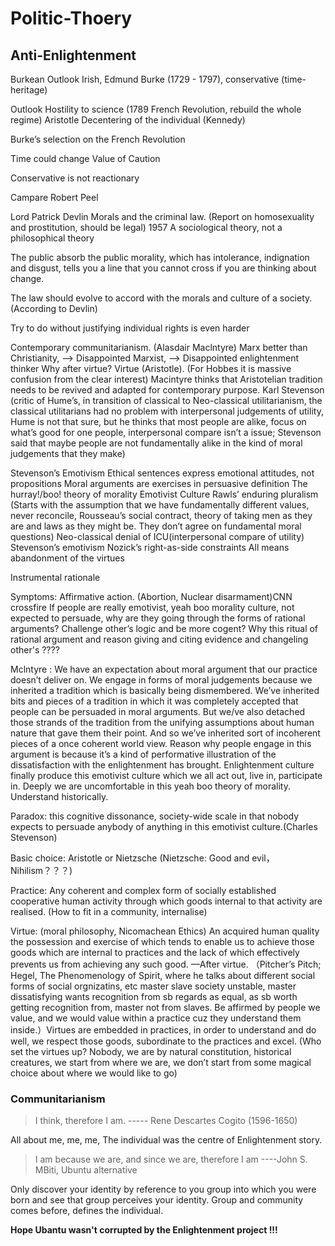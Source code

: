 # Politic-Thoery

## Anti-Enlightenment

Burkean Outlook
Irish, Edmund  Burke (1729 - 1797), conservative (time-heritage)

Outlook
Hostility to science (1789 French Revolution, rebuild the whole regime) Aristotle
Decentering of the individual (Kennedy)

Burke’s selection on the French Revolution

Time could change
Value of Caution

Conservative is not reactionary

Campare Robert Peel

Lord Patrick Devlin
Morals and the criminal law.   (Report on homosexuality and prostitution, should be legal) 1957
A sociological theory, not a philosophical theory

The public absorb the public morality, which has intolerance, indignation and disgust, tells you a line that you cannot cross if you are thinking about change.

The law should evolve to accord with the morals and culture of a society. (According to Devlin)

Try to do without justifying individual rights is even harder

Contemporary communitarianism. (Alasdair Maclntyre)
Marx better than Christianity, —> Disappointed Marxist, —> Disappointed enlightenment thinker 
Why after virtue?
Virtue (Aristotle).  (For Hobbes it is massive confusion from the clear interest)
Macintyre thinks that Aristotelian tradition needs to be revived and adapted for contemporary purpose.
Karl Stevenson (critic of Hume’s, in transition of classical to Neo-classical utilitarianism, the classical utilitarians had no problem with interpersonal judgements of utility, Hume is not that sure, but he thinks that most people are alike, focus on what’s good for one people, interpersonal compare isn’t a issue; Stevenson said that maybe people are not fundamentally alike in the kind of moral judgements that they make) 

Stevenson’s Emotivism 
Ethical sentences express emotional attitudes, not propositions
Moral arguments are exercises in persuasive definition
The hurray!/boo! theory of morality 
Emotivist Culture
Rawls’ enduring pluralism (Starts with the assumption that we have fundamentally different values, never reconcile, Rousseau’s social contract, theory of taking men as they are and laws as they might be. They don’t agree on fundamental moral questions) 
Neo-classical denial of ICU(interpersonal compare of utility)
Stevenson’s emotivism
Nozick’s right-as-side constraints
All means abandonment of the virtues

Instrumental rationale

Symptoms: Affirmative action.  (Abortion, Nuclear disarmament)CNN crossfire
If people are really emotivist, yeah boo morality culture, not expected to persuade, why are they going through the forms of rational arguments? Challenge  other’s logic and be more cogent? Why this ritual of rational argument and reason giving and citing evidence and changeling other's ????

Mclntyre : We have an expectation about moral argument that our practice doesn’t deliver on. We engage in forms of moral judgements because we inherited a tradition which is basically being dismembered. We’ve inherited bits and pieces of a tradition in which it was completely accepted that people can be persuaded in moral arguments. But we/ve also detached those strands of the tradition from the unifying assumptions about human nature that gave them their point. And so we’ve inherited sort of incoherent pieces of a once coherent world view. Reason why people engage in this argument is because it’s a kind of performative illustration of the dissatisfaction with the enlightenment has brought. Enlightenment culture finally produce this emotivist culture which we all act out, live in, participate in.  Deeply we are uncomfortable  in this yeah boo theory of morality. Understand historically.

Paradox: this cognitive dissonance, society-wide scale in that nobody expects to persuade anybody of anything in this emotivist culture.(Charles Stevenson)

Basic choice: Aristotle or Nietzsche
(Nietzsche: Good and evil， Nihilism？？？)

Practice: Any coherent and complex form of socially established cooperative human activity through which goods internal to that activity are realised. (How to fit in a community, internalise)

Virtue: (moral philosophy, Nicomachean Ethics) An acquired human quality the possession and exercise of which tends to enable us to achieve those goods which are internal to practices and the lack of which effectively prevents us from achieving any such good. —After virtue. （Pitcher’s Pitch; Hegel, The Phenomenology of Spirit, where he talks about different social forms of social orgnizatins, etc master slave society unstable, master dissatisfying wants recognition from sb regards as equal, as sb worth getting recognition from, master not from slaves. Be affirmed by people we value, and we would value within a practice cuz they understand them inside.）Virtues are embedded in practices, in order to understand and do well, we respect those goods, subordinate to the practices and excel. (Who set the virtues up? Nobody, we are by natural constitution, historical creatures, we start from where we are, we don’t start from some magical choice about where we would like to go)

### Communitarianism

> I think, therefore I am.                     -----  Rene Descartes Cogito (1596-1650)

All about me, me, me, The individual was the centre of Enlightenment story.

> I am because we are, and since we are, therefore I am      ----John S. MBiti, Ubuntu alternative  

Only discover your identity by reference to you group into which you were born and see that group perceives your identity. Group and community comes before, defines the individual.

**Hope Ubantu wasn't corrupted by the Enlightenment project !!!**




